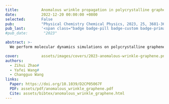 ```yaml
---
title:          Anomalous wrinkle propagation in polycrystalline graphene with tilt grain boundaries
date:           2022-12-20 00:00:00 +0800
selected:       False
pub:            "Physical Chemistry Chemical Physics, 2023, 25, 3681-3694"
pub_last:       '<span class="badge badge-pill badge-custom badge-primary">Journal</span>'
#pub_date:       "2023"

abstract: >-
  We perform molecular dynamics simulations on polycrystalline graphene with tilt grain boundaries to uncover how misorientation angle and wrinkle parameters govern anomalous wrinkle propagation and energy conversion.

cover:          assets/images/covers/2023-anomalous-wrinkle-graphene.png
authors:
  - Zihui Zhao#
  - Yafei Wang#
  - Changguo Wang
links:
  Paper: https://doi.org/10.1039/D2CP05067F
  PDF: assets/pdf/anomalous_wrinkle_graphene.pdf
  Cite: assets/bibtex/anomalous_wrinkle_graphene.html
---
```

